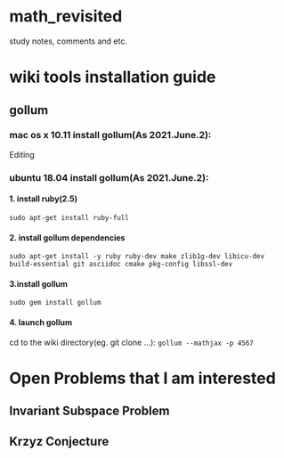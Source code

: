 # math_revisited
study notes, comments and etc.

# wiki tools installation guide
## gollum
### mac os x 10.11 install gollum(As 2021.June.2):
Editing
### ubuntu 18.04 install gollum(As 2021.June.2):
#### 1. install ruby(2.5)
`sudo apt-get install ruby-full`
#### 2. install gollum dependencies
`sudo apt-get install -y ruby ruby-dev make zlib1g-dev libicu-dev build-essential git asciidoc cmake pkg-config libssl-dev`
#### 3.install gollum  
`sudo gem install gollum`
#### 4. launch gollum
cd to the wiki directory(eg. git clone ...):
`gollum --mathjax -p 4567` 

# Open Problems that I am interested
## Invariant Subspace Problem
## Krzyz Conjecture
